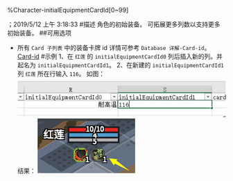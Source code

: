 
%Character-initialEquipmentCardId[0~99]

；2019/5/12 上午 3:18:33
#描述
角色的初始装备。
可拓展更多列数以支持更多初始装备。
##可用选项
+ 所有 `Card 子列表` 中的装备卡牌 id
详情可参考 `Database 详解-Card-id`。
[Card-id](../CARD/CARD-ID.html)
#示例
1、在 `红莲` 的 `initialEquipmentCardId0` 列后插入新的列。并起名为 `initialEquipmentCardId1`。
2、在新建的 `initialEquipmentCardId1` 列 `红莲` 所在行输入 `116`。
如图：
![](character-initialequipmentcardid0~/Images~/CHARACTERIECISAMPLE1.png)
结果：
![](character-initialequipmentcardid0~/Images~/CHARACTERIECISAMPLE2.png)
